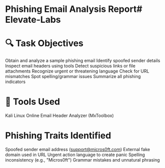 # Phishing Email Analysis Report# Elevate-Labs

# 🔍 Task Objectives
Obtain and analyze a sample phishing email
Identify spoofed sender details
Inspect email headers using tools
Detect suspicious links or file attachments
Recognize urgent or threatening language
Check for URL mismatches
Spot spelling/grammar issues
Summarize all phishing indicators

# 🧪 Tools Used
Kali Linux
Online Email Header Analyzer (MxToolbox)

# Phishing Traits Identified
Spoofed sender email address (support@micros0ft.com)
External fake domain used in URL
Urgent action language to create panic
Spelling inconsistency (e.g., "Micros0ft")
Grammar mistakes and unnatural phrasing
